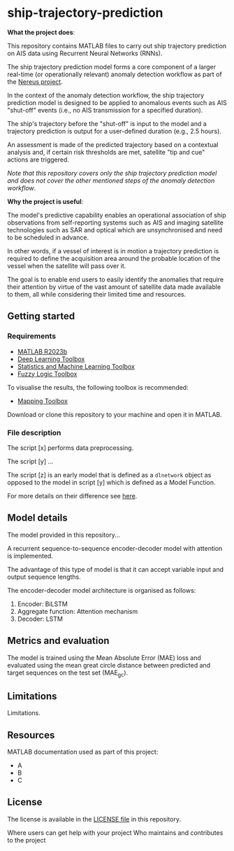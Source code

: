 # ship-trajectory-prediction

**What the project does**:

This repository contains MATLAB files to carry out ship trajectory prediction on AIS data using Recurrent Neural Networks (RNNs).

The ship trajectory prediction model forms a core component of a larger real-time (or operationally relevant) anomaly detection workflow as part of the [Nereus project](https://oceaninnovationchallenge.org/oceaninnovators-cohort2#cbp=/ocean-innovations/space-based-maritime-surveillance).

In the context of the anomaly detection workflow, the ship trajectory prediction model is designed to be applied to anomalous events such as AIS "shut-off" events (i.e., no AIS transmission for a specified duration).

The ship's trajectory before the "shut-off" is input to the model and a trajectory prediction is output for a user-defined duration (e.g., 2.5 hours).

An assessment is made of the predicted trajectory based on a contextual analysis and, if certain risk thresholds are met, satellite "tip and cue" actions are triggered.

*Note that this repository covers only the ship trajectory prediction model and does not cover the other mentioned steps of the anomaly detection workflow*.

<!-- It is important to note that the ship trajectory prediction model can also be used more generally; for example, in interpolation (where AIS data is available) ... -->

**Why the project is useful**:

The model's predictive capability enables an operational association of ship observations from self-reporting systems such as AIS and imaging satellite technologies such as SAR and optical which are unsynchronised and need to be scheduled in advance.

In other words, if a vessel of interest is in motion a trajectory prediction is required to define the acquisition area around the probable location of the vessel when the satellite will pass over it.

The goal is to enable end users to easily identify the anomalies that require their attention by virtue of the vast amount of satellite data made available to them, all while considering their limited time and resources.

## Getting started

### Requirements

- [MATLAB R2023b](https://uk.mathworks.com/help/matlab/release-notes.html)
- [Deep Learning Toolbox](https://uk.mathworks.com/help/deeplearning/release-notes.html)
- [Statistics and Machine Learning Toolbox](https://uk.mathworks.com/help/stats/release-notes.html)
- [Fuzzy Logic Toolbox](https://uk.mathworks.com/help/fuzzy/release-notes.html)

To visualise the results, the following toolbox is recommended:
- [Mapping Toolbox](https://uk.mathworks.com/help/map/release-notes.html)

<!--
To accelerate training, the following toolbox is recommended:
- [Parallel Computing Toolbox](https://uk.mathworks.com/help/parallel-computing/release-notes.html)
-->

Download or clone this repository to your machine and open it in MATLAB.

### File description

The script [x] performs data preprocessing.

The script [y] ...

The script [z] is an early model that is defined as a `dlnetwork` object as opposed to the model in script [y] which is defined as a Model Function.

For more details on their difference see [here](https://uk.mathworks.com/help/deeplearning/ug/define-custom-training-loops-loss-functions-and-networks.html#mw_7173ce81-4cb6-4221-ac2e-5688aa0fa950).

## Model details

The model provided in this repository...

A recurrent sequence-to-sequence encoder-decoder model with attention is implemented.

The advantage of this type of model is that it can accept variable input and output sequence lengths.

The encoder-decoder model architecture is organised as follows:

1. Encoder: BiLSTM
2. Aggregate function: Attention mechanism
3. Decoder: LSTM

## Metrics and evaluation

The model is trained using the Mean Absolute Error (MAE) loss and evaluated using the mean great circle distance between predicted and target sequences on the test set (MAE<sub>gc</sub>).

## Limitations

Limitations.

## Resources

MATLAB documentation used as part of this project:
- A
- B
- C

## License

The license is available in the [LICENSE file](LICENSE) in this repository.

Where users can get help with your project
Who maintains and contributes to the project
